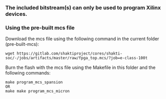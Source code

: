 ### The included bitstream(s) can only be used to program Xilinx devices.
### Using the pre-built mcs file
Download the mcs file using the following command in the current folder (pre-built-mcs):

```
wget https://gitlab.com/shaktiproject/cores/shakti-soc/-/jobs/artifacts/master/raw/fpga_top.mcs/?job=e-class-100t 
```

Burn the flash with the mcs file using the Makefile in this folder and the following commands:
```
make program_mcs_spansion
OR
make make program_mcs_micron
```

